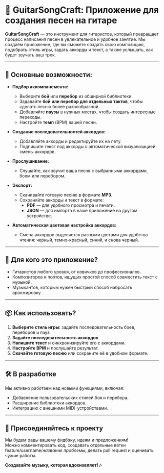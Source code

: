 # 🎸 GuitarSongCraft: Приложение для создания песен на гитаре

**GuitarSongCraft** — это инструмент для гитаристов, который превращает процесс написания песен в увлекательное и удобное занятие. Мы создаём приложение, где вы сможете создать свою композицию, подобрать стиль игры, задать аккорды и текст, а также услышать, как будет звучать ваш трек.

---


## 🚀 Основные возможности:

- **Подбор аккомпанемента:**
  - Выберите **бой** или **перебор** из обширной библиотеки.
  - Задавайте **бой или перебор для отдельных тактов**, чтобы сделать песню более разнообразной.
  - Добавляйте **паузы** в нужных местах, чтобы создать интересные переходы.
  - Настройте **темп** (BPM) вашей песни.

- **Создание последовательностей аккордов:**
  - Добавляйте аккорды и редактируйте их на лету.
  - Подпишите текст под аккорды с автоматической визуализацией смены аккордов.

- **Прослушивание:**
  - Слушайте, как звучит ваша песня с выбранными аккордами, боем или перебором.

- **Экспорт:**
  - Скачивайте готовую песню в формате **MP3**.
  - Сохраняйте аккорды и текст в формате:
    - **PDF** — для удобного просмотра и печати.
    - **JSON** — для импорта в наше приложение на другом устройстве.

- **Автоматическая цветовая настройка аккордов:**
  - Смена аккордов выделяется разными цветами для удобства чтения: черный, темно-красный, синий, и снова черный.

---

## 🎯 Для кого это приложение?

- Гитаристов любого уровня, от новичков до профессионалов.
- Композиторов и поэтов, ищущих простой способ совместить текст с музыкой.
- Музыкантов, которым нужен быстрый способ набросать аранжировку.

---

## 📦 Как использовать?

1. **Выберите стиль игры:** задайте последовательность боев, переборов и пауз.
2. **Задайте последовательность аккордов**.
3. **Напишите текст** и синхронизируйте его с аккордами.
4. **Настройте BPM** и послушайте результат.
5. **Скачайте готовую песню** или сохраните её в удобном формате.

---

## 🛠️ В разработке

Мы активно работаем над новыми функциями, включая:
- Добавление пользовательских стилей боя и перебора.
- Расширение библиотеки аккордов.
- Интеграцию с внешними MIDI-устройствами.

---

## 🤝 Присоединяйтесь к проекту

Мы будем рады вашему фидбэку, идеям и предложениям!  
Можно комментировать код, создавать отдельные ветки feature/username/*название проблемы*, делать pull request и оценивать чужие работы.

**Создавайте музыку, которая вдохновляет! 🎶**
